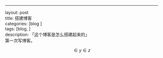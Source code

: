 ---
layout: post  
title: 搭建博客  
categories: [blog ]  
tags: [blog, ]  
description: 「这个博客是怎么搭建起来的」   
第一次写博客。

<script type="text/javascript" async
    src="https://cdn.mathjax.org/mathjax/latest/MathJax.js?config=TeX-MML-AM_CHTML">
</script>
$$\in  y \in z $$
